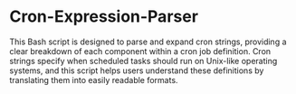 # Cron-Expression-Parser
This Bash script is designed to parse and expand cron strings, providing a clear breakdown of each component within a cron job definition. Cron strings specify when scheduled tasks should run on Unix-like operating systems, and this script helps users understand these definitions by translating them into easily readable formats.
